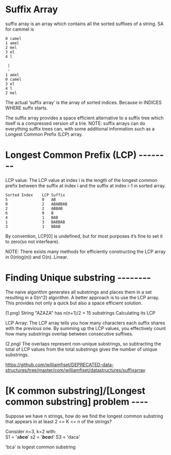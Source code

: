 
# Suffix Array
suffix array is an array which contains all the sorted suffixes of a string.
SA for cammel is

```
0 camel
1 amel
2 mel
3 el
4 l

 |
 ˅
1 amel
0 camel
3 el
4 l
2 mel
```

The actual ‘suffix array’ is the array of sorted indices. Because in INDICES WHERE suffx starts.

The suffix array provides a space efficient alternative to a suffix tree which itself is a compressed version of a trie.
NOTE: suffix arrays can do everything suffix trees can, with some additional information such as a Longest Common Prefix (LCP) array.

# Longest Common Prefix (LCP) --------

LCP value: The LCP value at index  i is the length of the longest common prefix between the suffix at index i and the suffix at index i-1 in sorted array.

```
Sorted Index	LCP Suffix
5				0	AB
0				2	ABABBAB
2				2	ABBAB
6				0	B
4				1	BAB
1				3	BABBAB
3				1	BBAB
```

By convention, LCP[0] is undefined, but for most purposes it’s fine to set it to zero(so not interfeare).

NOTE: There exists many methods for efficiently constructing the LCP array in 0(nlog(n)) and O(n)..Linear.

# Finding Unique substring --------

The naive algorithm generates all substrings and places them in a set resulting in a 0(n^2) algorithm.
A better approach is to use the LCP array. This provides not only a quick but also a space efficient solution.

(1.png)
String "AZAZA" has n(n+1)/2 = 15 substrings
Calculating its LCP

LCP Array: The LCP array tells you how many characters each suffix shares with the previous one. By summing up the LCP values, you effectively count how many substrings overlap between consecutive suffixes.

(2.png)
The overlaps represent non-unique substrings, so subtracting the total of LCP values from the total substrings gives the number of unique substrings.


https://github.com/williamfiset/DEPRECATED-data-structures/tree/master/com/williamfiset/datastructures/suffixarray 


# [K common substring]/[Longest common substring] problem ----

Suppose we have n strings, how do we find the longest common substring that appears in at least 2 <= K <= n of the strings?

Consider n=3, k=2 with:
<br />
S1 = 'a***bca***'
s2 = '***bca***d'
S3 = 'daca'

'bca' is logest common substring










